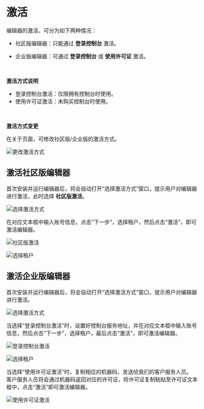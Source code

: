 # 激活

编辑器的激活，可分为如下两种情况：

- 社区版编辑器：只能通过 **登录控制台** 激活。

- 企业版编辑器：可通过 **登录控制台** 或 **使用许可证** 激活。
</br>

**激活方式说明** </br>

- 登录控制台激活：仅限拥有控制台时使用。
- 使用许可证激活：未购买控制台时使用。
</br>

**激活方式变更** </br>

在关于页面，可修改社区版/企业版的激活方式。

![更改激活方式](https://docimages.blob.core.chinacloudapi.cn/images/Studio/updateactivity20201214.png)

## 激活社区版编辑器

首次安装并运行编辑器后，将会自动打开“选择激活方式”窗口，提示用户对编辑器进行激活，此时选择 **社区版激活**。

![选择激活方式](https://docimages.blob.core.chinacloudapi.cn/images/Studio/Settings/chooseActivation.PNG)

在对应文本框中输入账号信息，点击“下一步”，选择租户，然后点击“激活”，即可激活编辑器。

![社区版激活](https://docimages.blob.core.chinacloudapi.cn/images/Studio/Settings/login.PNG)

![选择租户](https://docimages.blob.core.chinacloudapi.cn/images/Studio/Settings/chooseTenant.PNG)

## 激活企业版编辑器

首次安装并运行编辑器后，将会自动打开“选择激活方式”窗口，提示用户对编辑器进行激活。

![选择激活方式](https://docimages.blob.core.chinacloudapi.cn/images/Studio/Settings/chooseActivation.PNG)

当选择“登录控制台激活”时，设置好控制台服务地址，并在对应文本框中输入账号信息，然后点击“下一步”，选择租户，最后点击“激活”，即可激活编辑器。

![登录控制台激活](https://docimages.blob.core.chinacloudapi.cn/images/Studio/Settings/login2.PNG)

![选择租户](https://docimages.blob.core.chinacloudapi.cn/images/Studio/Settings/chooseTenant.PNG)

当选择“使用许可证激活”时，复制相应的机器码，发送给我们的客户服务人员。</br> 客户服务人员将会通过机器码返回对应的许可证，将许可证复制粘贴至许可证文本框中，点击“激活”即可激活编辑器。

![使用许可证激活](https://docimages.blob.core.chinacloudapi.cn/images/Studio/Settings/license.PNG)
